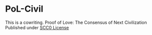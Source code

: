 # PoL-Civil
This is a cowriting.
Proof of Love: The Consensus of Next Civilization
Published under [SCC0 License](https://github.com/DAism2019/SCC0)
